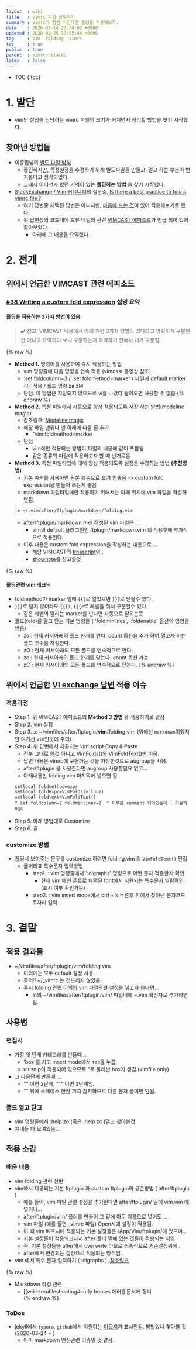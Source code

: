 ```yaml
---
layout  : wiki
title   : vimrc 파일 폴딩하기
summary : vimrc가 점점 커진다면 폴딩을 적용해보자. 
date    : 2020-03-14 23:34:02 +0900
updated : 2020-03-25 17:55:46 +0900
tag     : vim  folding  vimrc 
toc     : true
public  : true
parent  : vimrc-related 
latex   : false
---
```

* TOC
{:toc}

# 1. 발단

* vim의 설정을 담당하는 vimrc 파일의 크기가 커지면서 정리할 방법을 찾기 시작했다.

## 찾아낸 방법들
* 이종립님의 [별도 파일 방식](https://johngrib.github.io/wiki/vim-configure-split/)
  * 좋긴하지만, 특정설정을 수정하기 위해 별도파일을 만들고, 열고 하는 부분이 번거롭다고 생각되었다.
  * 그래서 어디선가 봤던 기억이 있는 **폴딩하는 방법** 을 찾기 시작했다.
* [StackExchange / Vim 커뮤니티](https://vi.stackexchange.com/)의 질문중, [Is there a best practice to fold a vimrc file ?](https://vi.stackexchange.com/q/3814/27406)
  * 여기 답변중 채택된 답변은 아니지만, [마음에 드는 것](https://vi.stackexchange.com/a/6608/27406)이 있어 적용해보기로 했다. 
  * 위 답변상의 코드내에 드류 네일의 관련 [VIMCAST 에피소드](http://vimcasts.org/episodes/writing-a-custom-fold-expression/#stq=ftplugin&stp=1)가 언급 되어 있어 찾아보았다.
    * 아래에 그 내용을 요약했다.
    
# 2. 전개

## 위에서 언급한 VIMCAST 관련 에피소드

### [#38 Writing a custom fold expression](http://vimcasts.org/episodes/writing-a-custom-fold-expression/#stq=ftplugin&stp=1) 설명 요약

#### 폴딩을 적용하는 **3가지 방법**이 있음

>:heavy_check_mark: 참고, VIMCAST 내용에서 아래 처럼 3가지 방법이 있다라고 명확하게 구분한건 아니고 요약하다 보니 구분하는게 요약하기 편해서 내가 구분함.

{% raw %}
* **Method 1.** 명령어를 사용하여 즉시 적용하는 방법
  * vim 명령줄에 다음 명령을 연속 적용 (vimcast 동영상 참조)
  * :set foldcolumn=3 / :set foldmethod=marker / 파일에 default marker `{{{` 적용 / 폴드 명령 za zM
  * 단점: 이 방법은 저장되지 않으므로 vi를 나갔다 들어오면 사용할 수 없음
{% endraw %}
* **Method 2.** 특정 파일에서 자동으로 항상 적용되도록 저장 하는 방법(modeline magic)
  * 참조링크: [Modeline magic](https://vim.fandom.com/wiki/Modeline_magic)
  * 해당 파일 맨위나 맨 아래에 다음 줄 추가
    * "vim:foldmethod=marker 
  * 단점
    * vim에만 적용되는 방법이 파일의 내용에 같이 포함됨
    * 같은 종류의 파일에 적용하고자 할 때 번거로움
* **Method 3.** 특정 파일타입에 대해 항상 적용되도록 설정을 수정하는 방법 **(추천방법)**
  * 기본 마커를 사용하면 원본 훼손으로 보기 안좋음 -> custom fold expression을 만들어 쓰는게 좋음
  * markdown 파일타입에만 적용하기 위해서는 아래 위치에 vim 파일을 작성하면됨.
  ```bash
  :e ~/.vim/after/ftplugin/markdown/folding.vim
  ```
    * after/ftplugin/markdown 아래 작성된 vim 파일은 ...
      * vim의 default 플러그인인 ftplugin/markdown.vim 의 적용후에 추가적으로 적용된다. 
  * 이후 내용은 custom fold expression을 작성하는 내용으로 ...
    * 해당 VIMCAST의 [trnascript](http://vimcasts.org/transcripts/38/en/)와.. 
    * [shownote](http://vimcasts.org/episodes/writing-a-custom-fold-expression/#shownotes)를 참고할것

{% raw %}
#### 폴딩관련 vim 테크닉
* foldmethod가 marker 일때 `{{{`로 열었으면 `}}}`로 닫을수 있다.
* `}}}`로 닫지 않더라도 `{{{1`, `{{{2`로 레벨을 줘서 구분할수 있다. 
  * 같은 레벨의 열리는 marker를 만나면 자동으로 닫히는듯
* 폴드(fold)를 열고 닫는 기본 명령들 ( 'foldminlines', 'foldenable' 옵션의 영향을 받음)
  * zo : 현재 커서아래의 폴드 한개를 연다. count 옵션을 추가 하여 열고자 하는 폴드 갯수를 지정한다.
  * zO : 현재 커서아래의 모든 폴드를 연속적으로 연다.
  * zc : 현재 커서아래의 폴드 한개를 닫는다. count 옵션 가능
  * zC : 현재 커서아래의 모든 폴드를 연속적으로 닫는다.
{% endraw %}

## 위에서 언급한 [VI exchange 답변](https://vi.stackexchange.com/a/6608/27406) 적용 이슈 

### 적용과정
* Step 1. 위 VIMCAST 에피소드의 **Method 3 방법** 을 적용하기로 결정
* Step 2. vim 실행 
* Step 3. :e ~/vimfiles/after/ftplugin/**vim**/folding.vim (위에선 `markdown`이었지만 여기선 `vim`인것에 주의)
* Step 4. 위 답변에서 제공되는 vim script Copy & Paste
  * 전부 그대로 한것 아니고 VimFolds()와 VimFoldText()만 따옴.
  * 답변 내용은 vimrc에 구현하는 것을 가정한것으로 augroup을 사용.
  * after/ftplugin 을 사용한다면 augroup 사용할필요 없고...
  * 아래내용만 folding.vim 마지막에 넣으면 됨.
  ```vim
  setlocal foldmethod=expr
  setlocal foldexpr=VimFolds(v:lnum)
  setlocal foldtext=VimFoldText()
  " set foldcolumn=2 foldminlines=2  " 이부분 comment 되어있는데 ..이유까먹음
  ```
* Step 5. 아래 방법대로 Customize
* Step 6. 끝

### customize 방법
* 폴딩시 보여주는 문구를 customize 하려면 folding.vim 의 `VimFoldText()` 편집
  * 글머리표 특수문자 입력방법
    * step1. : vim 명령줄에서 ':digraphs' 명령으로 어떤 문자 적용할지 확인
      * 현재 vim 메인 폰트로 채택된 font에서 지원되는 특수문자 일람확인 (표시 여부 확인가능) 
    * step2. : vim insert mode에서 ctrl + k 누른후 위에서 찾아낸 문자코드 두자리 입력

# 3. 결말

## 적용 결과물
* ~/vimfiles/after/ftplugin/vim/folding.vim
  * 이외에는 모두 default 설정 사용. 
  * 주의!! ~/_vimrc 는 건드리지 않았음
  * 혹시 folding 관련 이외의 vim 파일관련 설정을 넣고자 한다면...
    * 위의 ~/vimfiles/after/ftplugin/vim/ 파일내에 ~.vim 확장자로 추가하면됨.

## 사용법

### 편집시
* 가장 윗 단계 카테고리를 만들때 ...
  * 'box'를 치고 insert mode에서 `tab`을 누름
  * ultisnip이 적용되어 있으므로 "로 둘러싼 box가 생김.(vimfile only) 
* 그 다음단계 만들때 ...
  * "" 이면 2단계, """ 이면 3단계임.
  * "" 뒤에 스페이스 한칸 까지 감지하므로 다른 문자 붙이면 안됨.

### 폴드 열고 닫고
* vim 명령줄에서 :help zo (혹은 :help zc )열고 찾아볼것
* 쟤네들 다 모여있음...

## 적용 소감

### 배운 내용
* vim folding 관련 전반
* vim에서 제공되는 기본 ftplugin 과 custom ftplugin의 공존방법 ( after/ftplugin )
  * 예를 들어, vim 파일 관련 설정을 추가한다면 after/ftplugin/ 밑에 vim.vim 에 넣거나...
  * after/ftplugin/vim/ 폴더를 만들어 그 밑에 아무 이름으로 넣어도 ...
  * vim 파일 (예를 들면 _vimrc 파일) Open시에 설정이 적용됨.
  * 이 때 vim 배포시에 적용되는 기본 설정들은 /App/Vim/ftplugin/에 있으며...
  * 기본 설정들이 적용되고나서 after 폴더 밑에 있는 것들이 적용되는 식임.
  * 즉, 기본 설정들을 after에서 overwrite 하므로 최종적으로 기존설정위에..
  * after에서 변경되는 설정으로 적용되는 방식임.
* vim 에서 특수 문자 입력하기 ( :digraphs ) ,[참조링크](https://vim.fandom.com/wiki/Entering_special_characters)

{% raw %}
* Markdown 작성 관련
  * [[wiki-troubleshooting#curly braces 에러]] 문서에 정리  
{% endraw %}

### ToDos
* jekyll에서 `typora`, `github`에서 지원하는 [이모지](https://gist.github.com/rxaviers/7360908)가 표시안됨. 방법있나 찾아볼 것 (2020-03-24 ~ )
  * 아마 markdown 엔진관련 이슈일 것 같음. 
